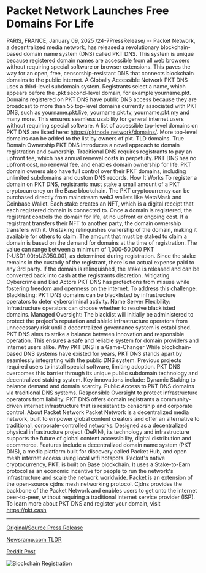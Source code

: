 # Packet Network Launches Free Domains For Life

PARIS, FRANCE, January 09, 2025 /24-7PressRelease/ -- Packet Network, a decentralized media network, has released a revolutionary blockchain-based domain name system (DNS) called PKT DNS. This system is unique because registered domain names are accessible from all web browsers without requiring special software or browser extensions. This paves the way for an open, free, censorship-resistant DNS that connects blockchain domains to the public internet.  A Globally Accessible Network  PKT DNS uses a third-level subdomain system. Registrants select a name, which appears before the .pkt second-level domain, for example yourname.pkt. Domains registered on PKT DNS have public DNS access because they are broadcast to more than 55 top-level domains currently associated with PKT DNS, such as yourname.pkt.live, yourname.pkt.tv, yourname.pkt.my and many more. This ensures seamless usability for general internet users without requiring special software. A list of accessible top-level domains on PKT DNS are listed here: https://pktnode.network/domains/. More top-level domains can be added to the list by owners of pkt. TLD domains.   True Domain Ownership  PKT DNS introduces a novel approach to domain registration and ownership. Traditional DNS requires registrants to pay an upfront fee, which has annual renewal costs in perpetuity. PKT DNS has no upfront cost, no renewal fee, and enables domain ownership for life. PKT domain owners also have full control over their PKT domains, including unlimited subdomains and custom DNS records.  How It Works  To register a domain on PKT DNS, registrants must stake a small amount of a PKT cryptocurrency on the Base blockchain. The PKT cryptocurrency can be purchased directly from mainstream web3 wallets like MetaMask and Coinbase Wallet. Each stake creates an NFT, which is a digital receipt that each registered domain is connected to. Once a domain is registered, the registrant controls the domain for life, at no upfront or ongoing cost. If a registrant transfers their NFT to another party, the domain ownership transfers with it. Unstaking relinquishes ownership of the domain, making it available for others to claim.  The amount that must be staked to claim a domain is based on the demand for domains at the time of registration. The value can range between a minimum of 1,000-50,000 PKT (~USD$1.00 to USD$50.00), as determined during registration. Since the stake remains in the custody of the registrant, there is no actual expense paid to any 3rd party. If the domain is relinquished, the stake is released and can be converted back into cash at the registrants discretion.   Mitigating Cybercrime and Bad Actors  PKT DNS has protections from misuse while fostering freedom and openness on the internet. To address this challenge:  Blacklisting: PKT DNS domains can be blacklisted by infrastructure operators to deter cybercriminal activity.  Name Server Flexibility: Infrastructure operators can choose whether to resolve blacklisted domains. Managed Oversight: The blacklist will initially be administered to protect the project's reputation and shield infrastructure operators from unnecessary risk until a decentralized governance system is established.  PKT DNS aims to strike a balance between innovation and responsible operation. This ensures a safe and reliable system for domain providers and internet users alike.  Why PKT DNS is a Game-Changer  While blockchain-based DNS systems have existed for years, PKT DNS stands apart by seamlessly integrating with the public DNS system. Previous projects required users to install special software, limiting adoption. PKT DNS overcomes this barrier through its unique public subdomain technology and decentralized staking system.  Key innovations include:  Dynamic Staking to balance demand and domain scarcity. Public Access to PKT DNS domains via traditional DNS systems. Responsible Oversight to protect infrastructure operators from liability.  PKT DNS offers domain registrants a community-driven internet infrastructure that is resistant to censorship and corporate control.  About Packet Network  Packet Network is a decentralized media network, built to empower global content creators and offer an alternative to traditional, corporate-controlled networks. Designed as a decentralized physical infrastructure project (DePIN), its technology and infrastructure supports the future of global content accessibility, digital distribution and ecommerce. Features include a decentralized domain name system (PKT DNS), a media platform built for discovery called Packet Hub, and open mesh internet access using local wifi hotspots.   Packet's native cryptocurrency, PKT, is built on Base blockchain. It uses a Stake-to-Earn protocol as an economic incentive for people to run the network's infrastructure and scale the network worldwide. Packet is an extension of the open-source cjdns mesh networking protocol. Cjdns provides the backbone of the Packet Network and enables users to get onto the internet peer-to-peer, without requiring a traditional internet service provider (ISP).  To learn more about PKT DNS and register your domain, visit https://pkt.cash 

---

[Original/Source Press Release](https://www.24-7pressrelease.com/press-release/517723/packet-network-launches-free-domains-for-life)
                    

[Newsramp.com TLDR](https://newsramp.com/curated-news/packet-network-launches-pkt-dns-a-game-changer-in-domain-registration-and-ownership/da6597cdbeaf821cf94e4cc4d8871b13) 

 



[Reddit Post](https://www.reddit.com/r/BlockchainWeb3New/comments/1hx86ho/packet_network_launches_pkt_dns_a_gamechanger_in/) 



![Blockchain Registration](https://cdn.newsramp.app/24-7PressRelease/qrcode/251/9/knobiQUZ.webp)